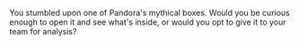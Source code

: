You stumbled upon one of Pandora's mythical boxes. Would you be curious enough to open it and see what's inside, or would you opt to give it to your team for analysis?
